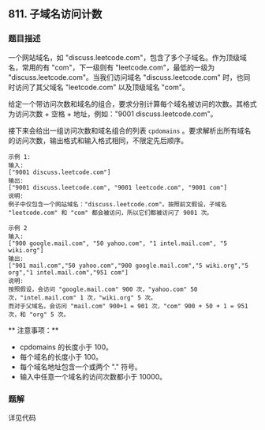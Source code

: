 ## 811. 子域名访问计数

### 题目描述
一个网站域名，如 "discuss.leetcode.com"，包含了多个子域名。作为顶级域名，常用的有 "com"，下一级则有 "leetcode.com"，最低的一级为 "discuss.leetcode.com"。当我们访问域名 "discuss.leetcode.com" 时，也同时访问了其父域名 "leetcode.com" 以及顶级域名 "com"。

给定一个带访问次数和域名的组合，要求分别计算每个域名被访问的次数。其格式为访问次数 + 空格 + 地址，例如："9001 discuss.leetcode.com"。

接下来会给出一组访问次数和域名组合的列表 `cpdomains` 。要求解析出所有域名的访问次数，输出格式和输入格式相同，不限定先后顺序。

```
示例 1:
输入:
["9001 discuss.leetcode.com"]
输出:
["9001 discuss.leetcode.com", "9001 leetcode.com", "9001 com"]
说明:
例子中仅包含一个网站域名："discuss.leetcode.com"。按照前文假设，子域名 "leetcode.com" 和 "com" 都会被访问，所以它们都被访问了 9001 次。
```

```
示例 2
输入:
["900 google.mail.com", "50 yahoo.com", "1 intel.mail.com", "5 wiki.org"]
输出:
["901 mail.com","50 yahoo.com","900 google.mail.com","5 wiki.org","5 org","1 intel.mail.com","951 com"]
说明:
按照假设，会访问 "google.mail.com" 900 次，"yahoo.com" 50 次，"intel.mail.com" 1 次，"wiki.org" 5 次。
而对于父域名，会访问 "mail.com" 900+1 = 901 次，"com" 900 + 50 + 1 = 951 次，和 "org" 5 次。
```
** 注意事项：**

- cpdomains 的长度小于 100。
- 每个域名的长度小于 100。
- 每个域名地址包含一个或两个 "." 符号。
- 输入中任意一个域名的访问次数都小于 10000。

### 题解

详见代码